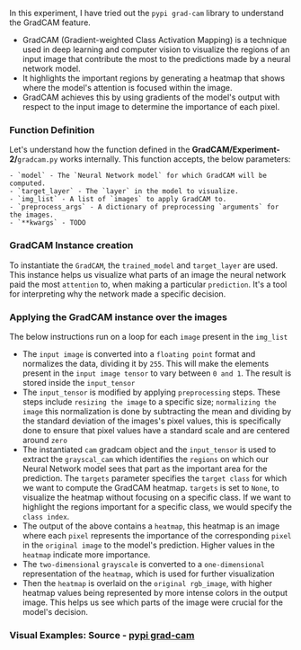 In this experiment, I have tried out the `pypi grad-cam` library to understand the GradCAM feature.

- GradCAM (Gradient-weighted Class Activation Mapping) is a technique used in deep learning and computer vision to visualize the regions of an input image that contribute the most to the predictions made by a neural network model. 
- It highlights the important regions by generating a heatmap that shows where the model's attention is focused within the image. 
- GradCAM achieves this by using gradients of the model's output with respect to the input image to determine the importance of each pixel.

### Function Definition

Let's understand how the function defined in the **GradCAM/Experiment-2/**`gradcam.py` works internally. This function accepts, the below parameters:

    - `model` - The `Neural Network model` for which GradCAM will be computed.
    - `target_layer` - The `layer` in the model to visualize.
    - `img_list` - A list of `images` to apply GradCAM to.
    - `preprocess_args` - A dictionary of preprocessing `arguments` for the images.
    - `**kwargs` - TODO

### GradCAM Instance creation

To instantiate the `GradCAM`, the `trained_model` and `target_layer` are used. This instance helps us visualize what parts of an image the neural network paid the most `attention` to, when making a particular `prediction`. It's a tool for interpreting why the network made a specific decision.

### Applying the GradCAM instance over the images

The below instructions run on a loop for each `image` present in the `img_list`

- The `input image` is converted into a `floating point` format and normalizes the data, dividing it by `255`. This will make the elements present in the `input image tensor` to vary between `0 and 1`. The result is stored inside the `input_tensor`
- The `input_tensor` is modified by applying `preprocessing` steps. These steps include `resizing the image` to a specific size; `normalizing the image` this normalization is done by subtracting the mean and dividing by the standard deviation of the images's pixel values, this is specifically done to ensure that pixel values have a standard scale and are centered around `zero`
- The instantiated `cam` gradcam object and the `input_tensor` is used to extract the `grayscal_cam` which identifies the `regions` on which our Neural Network model sees that part as the important area for the prediction. The `targets` parameter specifies the `target class` for which we want to compute the GradCAM heatmap. `targets` is set to `None`, to visualize the heatmap without focusing on a specific class. If we want to highlight the regions important for a specific class, we would specify the `class index`.
- The output of the above contains a `heatmap`, this heatmap is an image where each `pixel` represents the importance of the corresponding `pixel` in the `original image` to the model's prediction. Higher values in the `heatmap` indicate more importance.
- The `two-dimensional` `grayscale` is converted to a `one-dimensional` representation of the `heatmap`, which is used for further visualization
- Then the `heatmap` is overlaid on the `original rgb_image`, with higher heatmap values being represented by more intense colors in the output image. This helps us see which parts of the image were crucial for the model's decision.

### Visual Examples: Source - [pypi grad-cam](https://pypi.org/project/grad-cam/)


